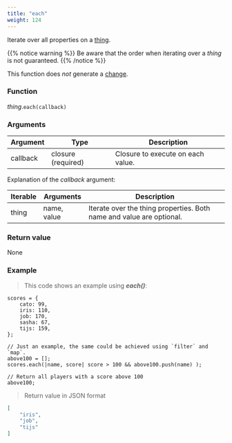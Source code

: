 ```yaml
---
title: "each"
weight: 124
---
```


Iterate over all properties on a [thing](..).

{{% notice warning %}}
Be aware that the order when iterating over a *thing* is not guaranteed.
{{% /notice %}}

This function does *not* generate a [change](../../../overview/changes).

### Function

*thing*.`each(callback)`

### Arguments

Argument | Type | Description
-------- | ---- | -----------
callback | closure (required) | Closure to execute on each value.

Explanation of the *callback* argument:

Iterable | Arguments   | Description
-------- | ----------- | -----------
thing    | name, value | Iterate over the thing properties. Both name and value are optional.

### Return value

None

### Example

> This code shows an example using ***each()***:

```thingsdb,json_response
scores = {
    cato: 99,
    iris: 110,
    job: 170,
    sasha: 67,
    tijs: 159,
};

// Just an example, the same could be achieved using `filter` and `map`.
above100 = [];
scores.each(|name, score| score > 100 && above100.push(name) );

// Return all players with a score above 100
above100;
```

> Return value in JSON format

```json
[
    "iris",
    "job",
    "tijs"
]
```
